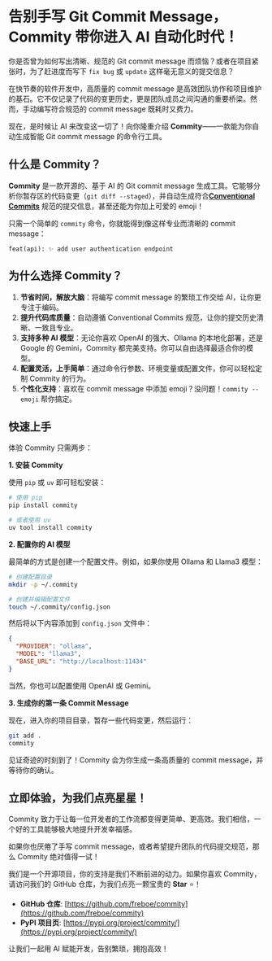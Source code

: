# 告别手写 Git Commit Message，Commity 带你进入 AI 自动化时代！

你是否曾为如何写出清晰、规范的 Git commit message 而烦恼？或者在项目紧张时，为了赶进度而写下 `fix bug` 或 `update` 这样毫无意义的提交信息？

在快节奏的软件开发中，高质量的 commit message 是高效团队协作和项目维护的基石。它不仅记录了代码的变更历史，更是团队成员之间沟通的重要桥梁。然而，手动编写符合规范的 commit message 既耗时又费力。

现在，是时候让 AI 来改变这一切了！向你隆重介绍 **Commity**——一款能为你自动生成智能 Git commit message 的命令行工具。

## 什么是 Commity？

**Commity** 是一款开源的、基于 AI 的 Git commit message 生成工具。它能够分析你暂存区的代码变更（`git diff --staged`），并自动生成符合[**Conventional Commits**](https://www.conventionalcommits.org/) 规范的提交信息，甚至还能为你加上可爱的 emoji！

只需一个简单的 `commity` 命令，你就能得到像这样专业而清晰的 commit message：

```
feat(api): ✨ add user authentication endpoint
```

## 为什么选择 Commity？

1.  **节省时间，解放大脑**：将编写 commit message 的繁琐工作交给 AI，让你更专注于编码。
2.  **提升代码库质量**：自动遵循 Conventional Commits 规范，让你的提交历史清晰、一致且专业。
3.  **支持多种 AI 模型**：无论你喜欢 OpenAI 的强大、Ollama 的本地化部署，还是 Google 的 Gemini，Commity 都完美支持。你可以自由选择最适合你的模型。
4.  **配置灵活，上手简单**：通过命令行参数、环境变量或配置文件，你可以轻松定制 Commity 的行为。
5.  **个性化支持**：喜欢在 commit message 中添加 emoji？没问题！`commity --emoji` 帮你搞定。

## 快速上手

体验 Commity 只需两步：

**1. 安装 Commity**

使用 `pip` 或 `uv` 即可轻松安装：

```bash
# 使用 pip
pip install commity

# 或者使用 uv
uv tool install commity
```

**2. 配置你的 AI 模型**

最简单的方式是创建一个配置文件。例如，如果你使用 Ollama 和 Llama3 模型：

```bash
# 创建配置目录
mkdir -p ~/.commity

# 创建并编辑配置文件
touch ~/.commity/config.json
```

然后将以下内容添加到 `config.json` 文件中：

```json
{
  "PROVIDER": "ollama",
  "MODEL": "llama3",
  "BASE_URL": "http://localhost:11434"
}
```

当然，你也可以配置使用 OpenAI 或 Gemini。

**3. 生成你的第一条 Commit Message**

现在，进入你的项目目录，暂存一些代码变更，然后运行：

```bash
git add .
commity
```

见证奇迹的时刻到了！Commity 会为你生成一条高质量的 commit message，并等待你的确认。

## 立即体验，为我们点亮星星！

Commity 致力于让每一位开发者的工作流都变得更简单、更高效。我们相信，一个好的工具能够极大地提升开发幸福感。

如果你也厌倦了手写 commit message，或者希望提升团队的代码提交规范，那么 Commity 绝对值得一试！

我们是一个开源项目，你的支持是我们不断前进的动力。如果你喜欢 Commity，请访问我们的 GitHub 仓库，为我们点亮一颗宝贵的 **Star** ⭐！

*   **GitHub 仓库**: [https://github.com/freboe/commity](https://github.com/freboe/commity)
*   **PyPI 项目页**: [https://pypi.org/project/commity/](https://pypi.org/project/commity/)

让我们一起用 AI 赋能开发，告别繁琐，拥抱高效！
